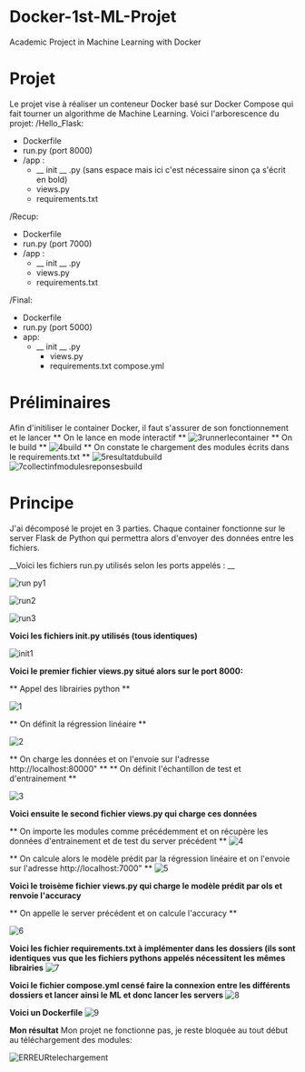 # Docker-1st-ML-Projet
Academic Project in Machine Learning with Docker 
# Projet 
Le projet vise à réaliser un conteneur Docker basé sur Docker Compose qui fait tourner un algorithme de Machine Learning. 
Voici l'arborescence du projet: 
/Hello_Flask: 
  - Dockerfile
  - run.py (port 8000)
  - /app :
      - __ init __ .py (sans espace mais ici c'est nécessaire sinon ça s'écrit en bold)
      - views.py
      - requirements.txt

/Recup: 
  - Dockerfile
  - run.py (port 7000)
  - /app :
    - __ init __ .py 
    - views.py 
    - requirements.txt

/Final:
  - Dockerfile
  - run.py (port 5000)
  - app:
    - __ init __ .py 
      - views.py
      - requirements.txt
compose.yml

# Préliminaires 
Afin d'initiliser le container Docker, il faut s'assurer de son fonctionnement et le lancer
** On le lance en mode interactif **
![3runnerlecontainer](https://user-images.githubusercontent.com/82390685/170138960-3f42a456-e39b-48a9-b9db-aff425e3395f.PNG)
** On le build **
![4build](https://user-images.githubusercontent.com/82390685/170139053-633f8e3a-34fc-4ea4-904b-d1a644935691.PNG)
** On constate le chargement des modules écrits dans le requirements.txt **
![5resultatdubuild](https://user-images.githubusercontent.com/82390685/170139143-7b82b4fa-2c6a-4485-8054-891e07ac76a7.PNG)
![7collectinfmodulesreponsesbuild](https://user-images.githubusercontent.com/82390685/170139186-5ff6bbdd-6689-4a1c-911e-635fd2e0238d.PNG)

# Principe 

J'ai décomposé le projet en 3 parties. 
Chaque container fonctionne sur le server Flask de Python qui permettra alors d'envoyer des données entre les fichiers. 

__Voici les fichiers run.py utilisés selon les ports appelés : __

![run py1](https://user-images.githubusercontent.com/82390685/170139285-5da4a065-03cc-4c32-8192-ad8674e0e0e0.PNG)

![run2](https://user-images.githubusercontent.com/82390685/170139369-cba4d310-1074-474c-b4d4-97eef50bde42.PNG)

![run3](https://user-images.githubusercontent.com/82390685/170139384-2709aa92-f855-45ef-8aba-07fafc842771.PNG)

__Voici les fichiers init.py utilisés (tous identiques)__

![init1](https://user-images.githubusercontent.com/82390685/170139502-d818f76d-5177-4b29-a3a4-f87f16811147.PNG)

__Voici le premier fichier views.py situé alors sur le port 8000:__

** Appel des librairies python **

![1](https://user-images.githubusercontent.com/82390685/170136669-5f969bd6-0ec4-4f6a-a86f-347b512efecd.PNG)

** On définit la régression linéaire **

![2](https://user-images.githubusercontent.com/82390685/170136849-bedc4b3f-5673-48df-849b-6cdbd251d6cd.PNG)

** On charge les données et on l'envoie sur l'adresse http://localhost:80000" **
** On définit l'échantillon de test et d'entrainement **

![3](https://user-images.githubusercontent.com/82390685/170136872-c40f9961-8529-4d72-8345-03614f27f68f.PNG)

__Voici ensuite le second fichier views.py qui charge ces données__

** On importe les modules comme précédemment et on récupère les données d'entrainement et de test du server précédent **
![4](https://user-images.githubusercontent.com/82390685/170137403-49237c9a-f469-4158-8d42-1cb7787caa6b.PNG)

** On calcule alors le modèle prédit par la régression linéaire et on l'envoie sur l'adresse http://localhost:7000" **
![5](https://user-images.githubusercontent.com/82390685/170137705-f4d201bf-fbbf-4d6d-a8df-92b8f1537c49.PNG)

__Voici le troisème fichier views.py qui charge le modèle prédit par ols et renvoie l'accuracy__

** On appelle le server précédent et on calcule l'accuracy **

![6](https://user-images.githubusercontent.com/82390685/170137972-9481e93b-394b-4db6-8657-ec4f5e935a74.PNG)

__Voici les fichier requirements.txt à implémenter dans les dossiers (ils sont identiques vus que les fichiers pythons appelés nécessitent les mêmes librairies__
![7](https://user-images.githubusercontent.com/82390685/170138385-98e1bce5-dcb2-470e-96c3-7b36600946f3.PNG)

__Voici le fichier compose.yml censé faire la connexion entre les différents dossiers et lancer ainsi le ML et donc lancer les servers__
![8](https://user-images.githubusercontent.com/82390685/170138572-a60069c9-f1e7-4811-8d10-a25b79cb037f.PNG)

__Voici un Dockerfile__
![9](https://user-images.githubusercontent.com/82390685/170138653-90f1be8c-2ebc-4e75-85b8-fc4deeb7a4e5.PNG)

__Mon résultat__ 
Mon projet ne fonctionne pas, je reste bloquée au tout début au téléchargement des modules:

![ERREURtelechargement](https://user-images.githubusercontent.com/82390685/170139625-19508888-5f84-43cb-b5d1-86b2252b5fdb.PNG)
